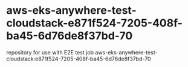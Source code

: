# aws-eks-anywhere-test-cloudstack-e871f524-7205-408f-ba45-6d76de8f37bd-70
repository for use with E2E test job aws-eks-anywhere-test-cloudstack:e871f524-7205-408f-ba45-6d76de8f37bd-70
